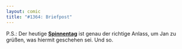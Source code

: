 ```yaml
---
layout: comic
title: "#1364: Briefpost"
---
```


P.S.:
Der heutige <a href="http://www.fonflatter.de/kalender"><strong>Spinnentag</strong></a> ist genau der richtige Anlass, um Jan zu grüßen, was hiermit geschehen sei.
Und so.
